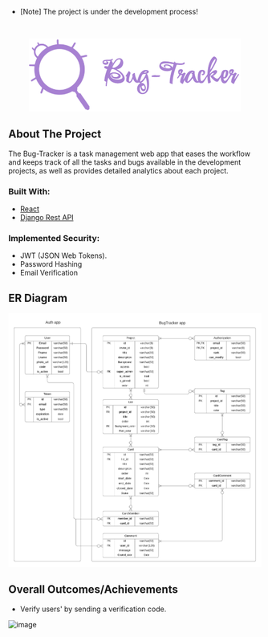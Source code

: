<!-- PROJECT LOGO -->

- [Note] The project is under the development process!

<br />
<p align="center">
  <a href="">
    <img  src="imags/logo.png" alt="Logo">
  </a>
  
  <br />
<!--     <a href="https://CFlixapp.xyz">View Demo</a> -->


## About The Project

The Bug-Tracker is a task management web app that eases the workflow and keeps track of all the tasks and bugs available in the development projects, as well as provides detailed analytics about each project.
  
### Built With:

  * [React](https://ar.reactjs.org)
  * [Django Rest API](https://www.djangoproject.com)

### Implemented Security:
  
  * JWT (JSON Web Tokens).
  * Password Hashing
  * Email Verification 
  
## ER Diagram
  
  <img src="imags/ERD.png" alt="Logo">
  
## Overall Outcomes/Achievements
  
  * Verify users' by sending a verification code.
  
  
  ![image](https://user-images.githubusercontent.com/58237246/138947866-cbcac3c3-4faa-4aac-a82b-cdba7bb3671b.png)

